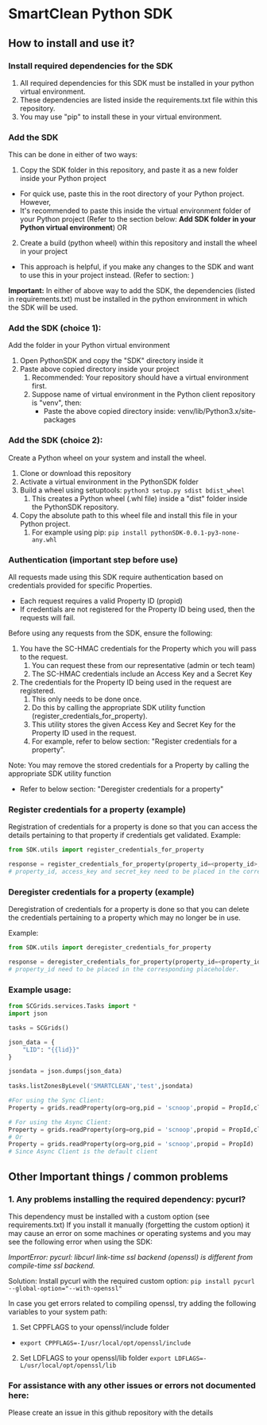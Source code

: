 # SmartClean Python SDK

## How to install and use it?

### Install required dependencies for the SDK
1. All required dependencies for this SDK must be installed in your python virtual environment.
2. These dependencies are listed inside the requirements.txt file within this repository. 
3. You may use "pip" to install these in your virtual environment. 

### Add the SDK
This can be done in either of two ways:
1. Copy the SDK folder in this repository, and paste it as a new folder inside your Python project
- For quick use, paste this in the root directory of your Python project. However, 
- It's recommended to paste this inside the virtual environment folder of your Python project
  (Refer to the section below: **Add SDK folder in your Python virtual environment**)
OR
2. Create a build (python wheel) within this repository and install the wheel in your project
- This approach is helpful, if you make any changes to the SDK and want to use this in your project instead.
  (Refer to section: )

**Important:** In either of above way to add the SDK, the dependencies (listed in requirements.txt) 
must be installed in the python environment in which the SDK will be used.

### Add the SDK (choice 1): 
Add the folder in your Python virtual environment

1. Open PythonSDK and copy the "SDK" directory inside it
2. Paste above copied directory inside your project 
   1. Recommended: Your repository should have a virtual environment first. 
   2. Suppose name of virtual environment in the Python client repository is "venv", then:
      - Paste the above copied directory inside: venv/lib/Python3.x/site-packages

### Add the SDK (choice 2):
Create a Python wheel on your system and install the wheel.

1. Clone or download this repository
2. Activate a virtual environment in the PythonSDK folder
3. Build a wheel using setuptools: `python3 setup.py sdist bdist_wheel`
   1. This creates a Python wheel (.whl file) inside a "dist" folder inside the PythonSDK repository.
4. Copy the absolute path to this wheel file and install this file in your Python project.
   1. For example using pip: `pip install pythonSDK-0.0.1-py3-none-any.whl`

### Authentication (important step before use)
All requests made using this SDK require authentication based on credentials provided for specific Properties.
- Each request requires a valid Property ID (propid)
- If credentials are not registered for the Property ID being used, then the requests will fail.

Before using any requests from the SDK, ensure the following:
1. You have the SC-HMAC credentials for the Property which you will pass to the request.
   1. You can request these from our representative (admin or tech team)
   2. The SC-HMAC credentials include an Access Key and a Secret Key
2. The credentials for the Property ID being used in the request are registered. 
   1. This only needs to be done once.
   2. Do this by calling the appropriate SDK utility function (register_credentials_for_property).
   3. This utility stores the given Access Key and Secret Key for the Property ID used in the request.
   4. For example, refer to below section: "Register credentials for a property".
   
Note: You may remove the stored credentials for a Property by calling the appropriate SDK utility function
- Refer to below section: "Deregister credentials for a property"

### Register credentials for a property (example)
Registration of credentials for a property is done so that you can access the details pertaining to that property if credentials get validated.
Example:
```python
from SDK.utils import register_credentials_for_property

response = register_credentials_for_property(property_id=<property_id>, access_key=<access_key>, secret_key=<secret_key>)
# property_id, access_key and secret_key need to be placed in the corresponding placeholders.
```

### Deregister credentials for a property (example)
Deregistration of credentials for a property is done so that you can delete the credentials pertaining to a property which may no longer be in use.

Example:
```python
from SDK.utils import deregister_credentials_for_property

response = deregister_credentials_for_property(property_id=<property_id>)
# property_id need to be placed in the corresponding placeholder.

```


### Example usage:
```python
from SCGrids.services.Tasks import * 
import json

tasks = SCGrids()

json_data = {
    "LID": "{{lid}}"
}

jsondata = json.dumps(json_data)
 
tasks.listZonesByLevel('SMARTCLEAN','test',jsondata)

#For using the Sync Client:
Property = grids.readProperty(org=org,pid = 'scnoop',propid = PropId,client='Sync')

# For using the Async Client:
Property = grids.readProperty(org=org,pid = 'scnoop',propid = PropId,client='Async')
# Or
Property = grids.readProperty(org=org,pid = 'scnoop',propid = PropId)
# Since Async Client is the default client
```

## Other Important things / common problems
### 1. Any problems installing the required dependency: pycurl?
This dependency must be installed with a custom option (see requirements.txt) 
If you install it manually (forgetting the custom option) it may cause an error on
some machines or operating systems and you may see the following error when using the SDK:

_ImportError: pycurl: libcurl link-time ssl backend (openssl) is different from compile-time ssl backend._

Solution:
Install pycurl with the required custom option: `pip install pycurl --global-option="--with-openssl"`

In case you get errors related to compiling openssl, try adding the following variables to your system path:
1. Set CPPFLAGS to your openssl/include folder
- `export CPPFLAGS=-I/usr/local/opt/openssl/include`
2. Set LDFLAGS to your openssl/lib folder
`export LDFLAGS=-L/usr/local/opt/openssl/lib`

### For assistance with any other issues or errors not documented here: 
Please create an issue in this github repository with the details
